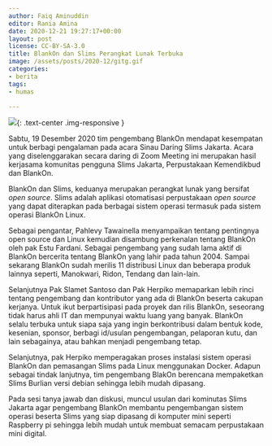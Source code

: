 ```yaml
---
author: Faiq Aminuddin
editor: Rania Amina
date: 2020-12-21 19:27:17+00:00
layout: post
license: CC-BY-SA-3.0
title: BlankOn dan Slims Perangkat Lunak Terbuka
image: /assets/posts/2020-12/gitg.gif
categories:
- berita
tags:
- humas

---
```


![](https://user-images.githubusercontent.com/10925212/102694376-800e4800-4218-11eb-97bd-191790a63bfd.png){: .text-center .img-responsive }

Sabtu, 19 Desember 2020 tim pengembang BlankOn mendapat kesempatan untuk berbagi pengalaman pada acara Sinau Daring Slims Jakarta. Acara yang diselenggarakan secara daring di Zoom Meeting ini merupakan hasil kerjasama komunitas pengguna Slims Jakarta, Perpustakaan Kemendikbud dan BlankOn.

BlankOn dan Slims, keduanya merupakan perangkat lunak yang bersifat _open source_. Slims adalah aplikasi otomatisasi perpustakaan _open source_ yang dapat diterapkan pada berbagai sistem operasi termasuk pada sistem operasi BlankOn Linux.

Sebagai pengantar, Pahlevy Tawainella menyampaikan tentang pentingnya open source dan Linux kemudian disambung perkenalan tentang BlankOn oleh pak Estu Fardani. Sebagai pengembang yang sudah lama aktif di BlankOn bercerita tentang  BlankOn yang lahir pada tahun 2004. Sampai sekarang BlankOn sudah merilis 11 distribusi Linux dan beberapa produk lainnya seperti, Manokwari, Ridon, Tendang dan lain-lain.

Selanjutnya Pak Slamet Santoso dan Pak Herpiko memaparkan lebih rinci tentang pengembang dan kontributor yang ada di BlankOn beserta cakupan kerjanya. Untuk ikut berpartisipasi pada proyek dan rilis BlankOn, seseorang tidak harus ahli IT dan mempunyai waktu luang yang banyak. BlankOn selalu terbuka untuk siapa saja yang ingin berkontribusi dalam bentuk kode, kesenian, sponsor, berbagi id/usulan pengembangan, pelaporan kutu, dan lain sebagainya, atau bahkan menjadi pengembang tetap.

Selanjutnya, pak Herpiko memperagakan proses instalasi sistem operasi BlankOn dan pemasangan Slims pada Linux menggunakan Docker. Adapun sebagai tindak lanjutnya, tim pengembang BlakOn berencana mempaketkan Slims Burlian versi debian sehingga lebih mudah dipasang.

Pada sesi tanya jawab dan diskusi, muncul usulan dari kominutas Slims Jakarta agar pengembang BlankOn membantu pengembangan sistem operasi beserta Slims yang siap dipasang di komputer mini seperti Raspberry pi sehingga lebih mudah untuk membuat semacam perpustakaan mini digital.

